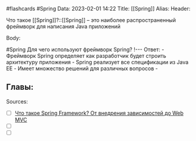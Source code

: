 #flashcards #Spring 
Data: 2023-02-01 14:22
Title: [[Spring]]
Alias:
Header:

Что такое [[Spring]]?::[[Spring]] – это наиболее распространенный фреймворк для написания Java приложений
<!--SR:!2023-02-06,2,190-->


Body:


#Spring
Для чего используют фреймворк Spring?
!---
Ответ:
	- Фреймворк Spring определяет как разработчик будет строить архитектуру приложения
	- Spring реализует все спецификации из Java EE
	- Имеет множество решений для различных вопросов
	- 
<!--SR:!2023-02-04,1,130-->




Главы:
-


Sources:
- [ ] [Что такое Spring Framework? От внедрения зависимостей до Web MVC](https://habr.com/ru/post/490586/)
- [ ] []()
- [ ] []()
